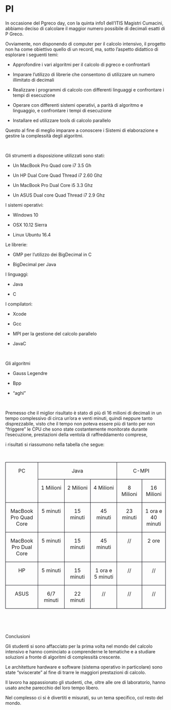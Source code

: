 # PI
<P STYLE="margin-bottom: 0in">In occasione del Pgreco day, con la
quinta info1 dell’ITIS Magistri Cumacini, abbiamo deciso di
calcolare il maggior numero possibile di decimali esatti di P Greco.</P>
<P STYLE="margin-bottom: 0in">Ovviamente, non disponendo di computer
per il calcolo intensivo, il progetto non ha come obiettivo quello di
un record, ma, sotto l’aspetto didattico di esplorare i seguenti
temi:</P>
<UL>
	<LI><P STYLE="margin-bottom: 0in">Approfondire i vari algoritmi per
	il calcolo di pgreco e confrontarli</P>
	<LI><P STYLE="margin-bottom: 0in">Imparare l’utilizzo di librerie
	che consentono di utilizzare un numero illimitato di decimali</P>
	<LI><P STYLE="margin-bottom: 0in">Realizzare i programmi di calcolo
	con differenti linguaggi e confrontare i tempi di esecuzione</P>
	<LI><P STYLE="margin-bottom: 0in">Operare con differenti sistemi
	operativi, a parità di algoritmo e linguaggio, e confrontare i
	tempi di esecuzione</P>
	<LI><P STYLE="margin-bottom: 0in">Installare ed utilizzare tools di
	calcolo parallelo</P>
</UL>
<P STYLE="margin-bottom: 0in">Questo al fine di meglio imparare a
conoscere i Sistemi di elaborazione e gestire la complessità degli
algoritmi.</P>
<P STYLE="margin-bottom: 0in"><BR>
</P>
<P STYLE="margin-bottom: 0in">Gli strumenti a disposizione utilizzati
sono stati:</P>
<UL>
	<LI><P STYLE="margin-bottom: 0in">Un MacBook Pro Quad core i7 3.5 Gh</P>
	<LI><P STYLE="margin-bottom: 0in">Un HP Dual Core Quad Thread  i7
	2.60 Ghz</P>
	<LI><P STYLE="margin-bottom: 0in">Un MacBook Pro Dual Core i5 3.3
	Ghz</P>
	<LI><P STYLE="margin-bottom: 0in">Un ASUS Dual core Quad Thread i7
	2.9 Ghz</P>
</UL>
<P STYLE="margin-bottom: 0in">I sistemi operativi:</P>
<UL>
	<LI><P STYLE="margin-bottom: 0in">Windows 10</P>
	<LI><P STYLE="margin-bottom: 0in">OSX 10.12 Sierra 
	</P>
	<LI><P STYLE="margin-bottom: 0in">Linux Ubuntu 16.4</P>
</UL>
<P STYLE="margin-bottom: 0in">Le librerie:</P>
<UL>
	<LI><P STYLE="margin-bottom: 0in">GMP per l’utilizzo dei
	BigDecimal in C</P>
	<LI><P STYLE="margin-bottom: 0in">BigDecimal per Java</P>
</UL>
<P STYLE="margin-bottom: 0in">I linguaggi:</P>
<UL>
	<LI><P STYLE="margin-bottom: 0in">Java</P>
	<LI><P STYLE="margin-bottom: 0in">C</P>
</UL>
<P STYLE="margin-bottom: 0in">I compilatori:</P>
<UL>
	<LI><P STYLE="margin-bottom: 0in">Xcode</P>
	<LI><P STYLE="margin-bottom: 0in">Gcc</P>
	<LI><P STYLE="margin-bottom: 0in">MPI per la gestione del calcolo
	parallelo</P>
	<LI><P STYLE="margin-bottom: 0in">JavaC</P>
</UL>
<P STYLE="margin-bottom: 0in"><BR>
</P>
<P STYLE="margin-bottom: 0in">Gli algoritmi</P>
<UL>
	<LI><P STYLE="margin-bottom: 0in">Gauss Legendre</P>
	<LI><P STYLE="margin-bottom: 0in">Bpp</P>
	<LI><P STYLE="margin-bottom: 0in">“aghi”</P>
</UL>
<P STYLE="margin-bottom: 0in"><BR>
</P>
<P STYLE="margin-bottom: 0in">Premesso che il miglior risultato è
stato di più di 16 milioni di decimali in un tempo complessivo di
circa un’ora e venti minuti, quindi neppure tanto disprezzabile,
visto che il tempo non poteva essere più di tanto per non “friggere”
le CPU che sono state costantemente monitorate durante l’esecuzione,
prestazioni della ventola di raffreddamento comprese,</P>
<P STYLE="margin-bottom: 0in">i risultati si riassumono nella tabella
che segue:</P>
<P STYLE="margin-bottom: 0in"><BR>
</P>
<TABLE WIDTH=657 CELLPADDING=7 CELLSPACING=0>
	<COL WIDTH=114>
	<COL WIDTH=98>
	<COL WIDTH=98>
	<COL WIDTH=98>
	<COL WIDTH=88>
	<COL WIDTH=74>
	<TR VALIGN=TOP>
		<TD ROWSPAN=2 WIDTH=114 HEIGHT=5 STYLE="border: 1px solid #00000a; padding-top: 0in; padding-bottom: 0in; padding-left: 0.08in; padding-right: 0.08in">
			<P ALIGN=CENTER>PC</P>
		</TD>
		<TD COLSPAN=3 WIDTH=323 STYLE="border: 1px solid #00000a; padding-top: 0in; padding-bottom: 0in; padding-left: 0.08in; padding-right: 0.08in">
			<P ALIGN=CENTER>Java</P>
		</TD>
		<TD COLSPAN=2 WIDTH=176 STYLE="border: 1px solid #00000a; padding-top: 0in; padding-bottom: 0in; padding-left: 0.08in; padding-right: 0.08in">
			<P ALIGN=CENTER>C-MPI</P>
		</TD>
	</TR>
	<TR VALIGN=TOP>
		<TD WIDTH=98 STYLE="border: 1px solid #00000a; padding-top: 0in; padding-bottom: 0in; padding-left: 0.08in; padding-right: 0.08in">
			<P ALIGN=CENTER>1 Milioni</P>
		</TD>
		<TD WIDTH=98 STYLE="border: 1px solid #00000a; padding-top: 0in; padding-bottom: 0in; padding-left: 0.08in; padding-right: 0.08in">
			<P ALIGN=CENTER>2 Milioni</P>
		</TD>
		<TD WIDTH=98 STYLE="border: 1px solid #00000a; padding-top: 0in; padding-bottom: 0in; padding-left: 0.08in; padding-right: 0.08in">
			<P ALIGN=CENTER>4 Milioni</P>
		</TD>
		<TD WIDTH=88 STYLE="border: 1px solid #00000a; padding-top: 0in; padding-bottom: 0in; padding-left: 0.08in; padding-right: 0.08in">
			<P ALIGN=CENTER>8 Milioni</P>
		</TD>
		<TD WIDTH=74 STYLE="border: 1px solid #00000a; padding-top: 0in; padding-bottom: 0in; padding-left: 0.08in; padding-right: 0.08in">
			<P ALIGN=CENTER>16 Milioni</P>
		</TD>
	</TR>
	<TR VALIGN=TOP>
		<TD WIDTH=114 STYLE="border: 1px solid #00000a; padding-top: 0in; padding-bottom: 0in; padding-left: 0.08in; padding-right: 0.08in">
			<P ALIGN=CENTER>MacBook Pro Quad Core</P>
		</TD>
		<TD WIDTH=98 STYLE="border: 1px solid #00000a; padding-top: 0in; padding-bottom: 0in; padding-left: 0.08in; padding-right: 0.08in">
			<P ALIGN=CENTER>5 minuti</P>
		</TD>
		<TD WIDTH=98 STYLE="border: 1px solid #00000a; padding-top: 0in; padding-bottom: 0in; padding-left: 0.08in; padding-right: 0.08in">
			<P ALIGN=CENTER>15 minuti</P>
		</TD>
		<TD WIDTH=98 STYLE="border: 1px solid #00000a; padding-top: 0in; padding-bottom: 0in; padding-left: 0.08in; padding-right: 0.08in">
			<P ALIGN=CENTER>45 minuti</P>
		</TD>
		<TD WIDTH=88 STYLE="border: 1px solid #00000a; padding-top: 0in; padding-bottom: 0in; padding-left: 0.08in; padding-right: 0.08in">
			<P ALIGN=CENTER>23 minuti</P>
		</TD>
		<TD WIDTH=74 STYLE="border: 1px solid #00000a; padding-top: 0in; padding-bottom: 0in; padding-left: 0.08in; padding-right: 0.08in">
			<P ALIGN=CENTER>1 ora e 40 minuti</P>
		</TD>
	</TR>
	<TR VALIGN=TOP>
		<TD WIDTH=114 STYLE="border: 1px solid #00000a; padding-top: 0in; padding-bottom: 0in; padding-left: 0.08in; padding-right: 0.08in">
			<P ALIGN=CENTER>MacBook Pro Dual Core</P>
		</TD>
		<TD WIDTH=98 STYLE="border: 1px solid #00000a; padding-top: 0in; padding-bottom: 0in; padding-left: 0.08in; padding-right: 0.08in">
			<P ALIGN=CENTER>5 minuti</P>
		</TD>
		<TD WIDTH=98 STYLE="border: 1px solid #00000a; padding-top: 0in; padding-bottom: 0in; padding-left: 0.08in; padding-right: 0.08in">
			<P ALIGN=CENTER>15 minuti</P>
		</TD>
		<TD WIDTH=98 STYLE="border: 1px solid #00000a; padding-top: 0in; padding-bottom: 0in; padding-left: 0.08in; padding-right: 0.08in">
			<P ALIGN=CENTER>45 minuti</P>
		</TD>
		<TD WIDTH=88 STYLE="border: 1px solid #00000a; padding-top: 0in; padding-bottom: 0in; padding-left: 0.08in; padding-right: 0.08in">
			<P ALIGN=CENTER>//</P>
		</TD>
		<TD WIDTH=74 STYLE="border: 1px solid #00000a; padding-top: 0in; padding-bottom: 0in; padding-left: 0.08in; padding-right: 0.08in">
			<P ALIGN=CENTER>2 ore</P>
		</TD>
	</TR>
	<TR VALIGN=TOP>
		<TD WIDTH=114 STYLE="border: 1px solid #00000a; padding-top: 0in; padding-bottom: 0in; padding-left: 0.08in; padding-right: 0.08in">
			<P ALIGN=CENTER>HP</P>
		</TD>
		<TD WIDTH=98 STYLE="border: 1px solid #00000a; padding-top: 0in; padding-bottom: 0in; padding-left: 0.08in; padding-right: 0.08in">
			<P ALIGN=CENTER>5 minuti</P>
		</TD>
		<TD WIDTH=98 STYLE="border: 1px solid #00000a; padding-top: 0in; padding-bottom: 0in; padding-left: 0.08in; padding-right: 0.08in">
			<P ALIGN=CENTER>15 minuti</P>
		</TD>
		<TD WIDTH=98 STYLE="border: 1px solid #00000a; padding-top: 0in; padding-bottom: 0in; padding-left: 0.08in; padding-right: 0.08in">
			<P ALIGN=CENTER>1 ora e 5 minuti</P>
		</TD>
		<TD WIDTH=88 STYLE="border: 1px solid #00000a; padding-top: 0in; padding-bottom: 0in; padding-left: 0.08in; padding-right: 0.08in">
			<P ALIGN=CENTER>//</P>
		</TD>
		<TD WIDTH=74 STYLE="border: 1px solid #00000a; padding-top: 0in; padding-bottom: 0in; padding-left: 0.08in; padding-right: 0.08in">
			<P ALIGN=CENTER>//</P>
		</TD>
	</TR>
	<TR VALIGN=TOP>
		<TD WIDTH=114 HEIGHT=2 STYLE="border: 1px solid #00000a; padding-top: 0in; padding-bottom: 0in; padding-left: 0.08in; padding-right: 0.08in">
			<P ALIGN=CENTER>ASUS</P>
		</TD>
		<TD WIDTH=98 STYLE="border: 1px solid #00000a; padding-top: 0in; padding-bottom: 0in; padding-left: 0.08in; padding-right: 0.08in">
			<P ALIGN=CENTER>6/7 minuti</P>
		</TD>
		<TD WIDTH=98 STYLE="border: 1px solid #00000a; padding-top: 0in; padding-bottom: 0in; padding-left: 0.08in; padding-right: 0.08in">
			<P ALIGN=CENTER>22 minuti</P>
		</TD>
		<TD WIDTH=98 STYLE="border: 1px solid #00000a; padding-top: 0in; padding-bottom: 0in; padding-left: 0.08in; padding-right: 0.08in">
			<P ALIGN=CENTER>//</P>
		</TD>
		<TD WIDTH=88 STYLE="border: 1px solid #00000a; padding-top: 0in; padding-bottom: 0in; padding-left: 0.08in; padding-right: 0.08in">
			<P ALIGN=CENTER>//</P>
		</TD>
		<TD WIDTH=74 STYLE="border: 1px solid #00000a; padding-top: 0in; padding-bottom: 0in; padding-left: 0.08in; padding-right: 0.08in">
			<P ALIGN=CENTER>//</P>
		</TD>
	</TR>
</TABLE>
<P STYLE="margin-bottom: 0in"><BR>
</P>
<P STYLE="margin-bottom: 0in"><BR>
</P>
<P STYLE="margin-bottom: 0in">Conclusioni</P>
<P STYLE="margin-bottom: 0in">Gli studenti si sono affacciato per la
prima volta nel mondo del calcolo intensivo e hanno cominciato a
comprenderne le tematiche e a studiare soluzioni a fronte di
algoritmi di complessità crescente.</P>
<P STYLE="margin-bottom: 0in">Le architetture hardware e software
(sistema operativo in particolare) sono state “sviscerate” al
fine di trarre le maggiori prestazioni di calcolo.</P>
<P STYLE="margin-bottom: 0in">Il lavoro ha appassionato gli studenti,
che, oltre alle ore di laboratorio, hanno usato anche parecchio del
loro tempo libero.</P>
<P STYLE="margin-bottom: 0in">Nel complesso ci si è divertiti e
misurati, su un tema specifico, col resto del mondo.</P>
</BODY>
</HTML>
